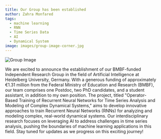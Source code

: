 ```yaml
---
title: Our Group has been established
author: Zahra Monfared
tags:
  - machine learning
  - RNN
  - Time Series Data
  - AI
  - Dynamical System
image: images/group-image-corner.jpg
---
```


![Group Image](images/group-image-corner.jpg)

We are excited to announce the establishment of our BMBF-funded Independent Research Group in the field of Artificial Intelligence at Heidelberg University, Germany. With a generous funding of approximately €1.31 million from the Federal Ministry of Education and Research (BMBF), our team comprises one Postdoc, two PhD candidates, and a student assistant, in addition to my own position. The project, titled "Operator-Based Training of Recurrent Neural Networks for Time Series Analysis and Modeling of Complex Dynamical Systems," aims to develop innovative approaches to train Recurrent Neural Networks (RNNs) for analyzing and modeling complex, real-world dynamical systems. Our interdisciplinary research focuses on leveraging AI to address challenges in time series analysis, pushing the boundaries of machine learning applications in this field. Stay tuned for updates as we progress on this exciting journey!
